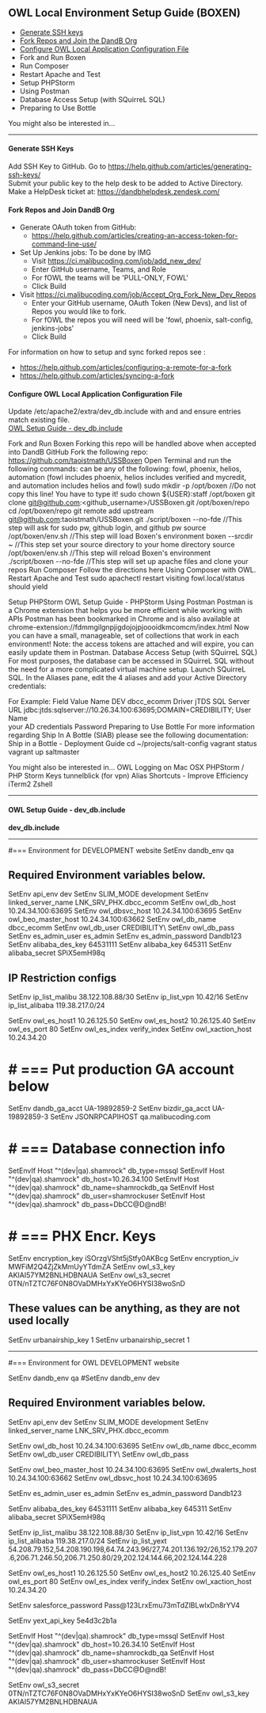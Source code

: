 ## OWL Local Environment Setup Guide (BOXEN)

* [Generate SSH keys](#genarate_SSH) 
* [Fork Repos and Join the DandB Org](#fork_repo)
* [Configure OWL Local Application Configuration File](#config_OWL)
* Fork and Run Boxen
* Run Composer 
* Restart Apache and Test
* Setup PHPStorm
* Using Postman
* Database Access Setup (with SQuirreL SQL)
* Preparing to Use Bottle

You might also be interested in...

------------------------------------------------------------------------
#### <a name="genarate_SSH"></a>

#### Generate SSH Keys
Add SSH Key to GitHub. Go to https://help.github.com/articles/generating-ssh-keys/  
Submit your public key to the help desk to be added to Active Directory.   
Make a HelpDesk ticket at: https://dandbhelpdesk.zendesk.com/
#### <a name="fork_repo"></a>

#### Fork Repos and Join DandB Org
* Generate OAuth token from GitHub:  
  * https://help.github.com/articles/creating-an-access-token-for-command-line-use/  
* Set Up Jenkins jobs: To be done by IMG
  * Visit https://ci.malibucoding.com/job/add_new_dev/  
  * Enter GitHub username, Teams, and Role  
  * For fOWL the teams will be 'PULL-ONLY, FOWL'  
  * Click Build  
* Visit https://ci.malibucoding.com/job/Accept_Org_Fork_New_Dev_Repos
  * Enter your GitHub username, OAuth Token (New Devs), and list of Repos you would like to fork.
  * For fOWL the repos you will need will be 'fowl, phoenix, salt-config, jenkins-jobs'
  * Click Build  

For information on how to setup and sync forked repos see :  
 * https://help.github.com/articles/configuring-a-remote-for-a-fork  
 * https://help.github.com/articles/syncing-a-fork  

#### <a name="config_OWL"></a>  
#### Configure OWL Local Application Configuration File  
Update /etc/apache2/extra/dev_db.include with <username> and <password> and ensure entries match existing file.  
[OWL Setup Guide - dev_db.include](https://dunandb.jira.com/wiki/display/OWL/OWL+Setup+Guide+-+dev_db.include)  
 
Fork and Run Boxen
Forking this repo will be handled above when accepted into DandB GitHub
Fork the following repo: https://github.com/taoistmath/USSBoxen
Open Terminal and run the following commands:
<team> can be any of the following: fowl, phoenix, helios, automation
(fowl includes phoenix, helios includes verified and mycredit, and automation includes helios and fowl)
sudo mkdir -p /opt/boxen       //Do not copy this line! You have to type it!
sudo chown ${USER}:staff /opt/boxen
git clone git@github.com:<github_username>/USSBoxen.git /opt/boxen/repo
cd /opt/boxen/repo
git remote add upstream git@github.com:taoistmath/USSBoxen.git
./script/boxen --no-fde        //This step will ask for sudo pw, github login, and github pw
source /opt/boxen/env.sh       //This step will load Boxen's environment
boxen --srcdir ~               //This step set your source directory to your home directory
source /opt/boxen/env.sh       //This step will reload Boxen's environment
./script/boxen --no-fde <team> //This step will set up apache files and clone your repos
Run Composer
Follow the directions here Using Composer with OWL.
Restart Apache and Test
sudo apachectl restart
visiting fowl.local/status should yield

Setup PHPStorm
OWL Setup Guide - PHPStorm
Using Postman
Postman is a Chrome extension that helps you be more efficient while working with APIs
Postman has been bookmarked in Chrome and is also available at chrome-extension://fdmmgilgnpjigdojojpjoooidkmcomcm/index.html
Now you can have a small, manageable, set of collections that work in each environment!
Note: the access tokens are attached and will expire, you can easily update them in Postman.
Database Access Setup (with SQuirreL SQL)
For most purposes, the database can be accessed in SQuirreL SQL without the need for a more complicated virtual machine setup.
Launch SQuirreL SQL.
In the Aliases pane, edit the 4 aliases and add your Active Directory credentials:

For Example:
Field	Value
Name	DEV dbcc_ecomm
Driver	jTDS SQL Server
URL	
jdbc:jtds:sqlserver://10.26.34.100:63695;DOMAIN=CREDIBILITY;
User Name	
your AD credentials
Password
Preparing to Use Bottle
For more information regarding Ship In A Bottle (SIAB) please see the following documentation:
Ship in a Bottle - Deployment Guide
cd ~/projects/salt-config
vagrant status
vagrant up saltmaster
 

You might also be interested in...
OWL Logging on Mac OSX
PHPStorm / PHP Storm Keys
tunnelblick (for vpn)
Alias Shortcuts - Improve Efficiency
iTerm2
Zshell



-----------------------------------------------------------------

#### OWL Setup Guide - dev_db.include  

**dev_db.include**
______________

#=== Environment for DEVELOPMENT website
SetEnv  dandb_env  qa
 
## Required Environment variables below.
     
SetEnv  api_env  dev
SetEnv  SLIM_MODE development
SetEnv  linked_server_name  LNK_SRV_PHX.dbcc_ecomm
SetEnv  owl_db_host         10.24.34.100:63695
SetEnv  owl_dbsvc_host      10.24.34.100:63695
SetEnv  owl_beo_master_host 10.24.34.100:63662
SetEnv  owl_db_name         dbcc_ecomm
SetEnv  owl_db_user         CREDIBILITY\\<username>
SetEnv  owl_db_pass         <password>
SetEnv  es_admin_user        es_admin
SetEnv  es_admin_password    Dandb123
SetEnv  alibaba_des_key      64531111
SetEnv  alibaba_key          645311
SetEnv  alibaba_secret       SPiX5emH98q
  
## IP Restriction configs
SetEnv  ip_list_malibu       38.122.108.88/30
SetEnv  ip_list_vpn          10.42/16
SetEnv  ip_list_alibaba      119.38.217.0/24
 
SetEnv owl_es_host1          10.26.125.50
SetEnv owl_es_host2          10.26.125.40
SetEnv owl_es_port           80
SetEnv owl_es_index          verify_index
SetEnv owl_xaction_host      10.24.34.20
# # === Put production GA account below
SetEnv  dandb_ga_acct  UA-19892859-2
SetEnv  bizdir_ga_acct  UA-19892859-3
SetEnv JSONRPCAPIHOST qa.malibucoding.com
#
# # === Database connection info
SetEnvIf Host "^(dev|qa).shamrock" db_type=mssql
SetEnvIf Host "^(dev|qa).shamrock" db_host=10.26.34.100
SetEnvIf Host "^(dev|qa).shamrock" db_name=shamrockdb_qa
SetEnvIf Host "^(dev|qa).shamrock" db_user=shamrockuser
SetEnvIf Host "^(dev|qa).shamrock" db_pass=DbCC@D@ndB!
#
# # === PHX Encr. Keys
SetEnv encryption_key iSOrzgVSht5jStfy0AKBcg
SetEnv encryption_iv MWFiM2Q4ZjZkMmUyYTdmZA
SetEnv owl_s3_key        AKIAI57YM2BNLHDBNAUA
SetEnv  owl_s3_secret    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
 
## These values can be anything, as they are not used locally
SetEnv urbanairship_key 1
SetEnv urbanairship_secret 1


------------------------------------------------------------------------

#=== Environment for OWL DEVELOPMENT website
 
SetEnv  dandb_env  qa
#SetEnv  dandb_env  dev
 
## Required Environment variables below.
 
SetEnv  api_env dev
SetEnv  SLIM_MODE development
SetEnv  linked_server_name  LNK_SRV_PHX.dbcc_ecomm
 
 
SetEnv  owl_db_host         10.24.34.100:63695
SetEnv  owl_db_name         dbcc_ecomm
SetEnv  owl_db_user         CREDIBILITY\\<username>
SetEnv  owl_db_pass         <password>
 
 
SetEnv  owl_beo_master_host 10.24.34.100:63695
SetEnv  owl_dwalerts_host   10.24.34.100:63662
SetEnv  owl_dbsvc_host      10.24.34.100:63695
 
 
SetEnv  es_admin_user       es_admin
SetEnv  es_admin_password   Dandb123
 
 
SetEnv  alibaba_des_key     64531111
SetEnv  alibaba_key         645311
SetEnv  alibaba_secret      SPiX5emH98q
 
 
SetEnv  ip_list_malibu      38.122.108.88/30
SetEnv  ip_list_vpn         10.42/16
SetEnv  ip_list_alibaba     119.38.217.0/24
SetEnv  ip_list_yext        54.208.79.152,54.208.190.198,64.74.243.96/27,74.201.136.192/26,152.179.207.6,206.71.246.50,206.71.250.80/29,202.124.144.66,202.124.144.228
 
SetEnv  owl_es_host1        10.26.125.50
SetEnv  owl_es_host2        10.26.125.40
SetEnv  owl_es_port         80
SetEnv  owl_es_index        verify_index
SetEnv owl_xaction_host     10.24.34.20
 
SetEnv  salesforce_password  Pass@123LrxEmu73mTdZlBLwlxDn8rYV4
 
SetEnv yext_api_key 5e4d3c2b1a
 
SetEnvIf Host "^(dev|qa).shamrock" db_type=mssql
SetEnvIf Host "^(dev|qa).shamrock" db_host=10.26.34.10
SetEnvIf Host "^(dev|qa).shamrock" db_name=shamrockdb_qa
SetEnvIf Host "^(dev|qa).shamrock" db_user=shamrockuser
SetEnvIf Host "^(dev|qa).shamrock" db_pass=DbCC@D@ndB!
 
SetEnv owl_s3_secret      0TN/nTZTC76F0N8OVaDMHxYxKYeO6HYSI38woSnD
SetEnv owl_s3_key         AKIAI57YM2BNLHDBNAUA
